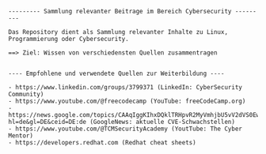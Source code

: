     --------- Sammlung relevanter Beitrage im Bereich Cybersecurity ---------

    Das Repository dient als Sammlung relevanter Inhalte zu Linux, Programmierung oder Cybersecurity.

    ==> Ziel: Wissen von verschiedensten Quellen zusammentragen


    ---- Empfohlene und verwendete Quellen zur Weiterbildung ----

    - https://www.linkedin.com/groups/3799371 (LinkedIn: CyberSecurity Community)
    - https://www.youtube.com/@freecodecamp (YouTube: freeCodeCamp.org)
    - https://news.google.com/topics/CAAqIggKIhxDQklTRHpvR2MyVmhjbU5vV2dVS0EwTldSU2dBUAE?hl=de&gl=DE&ceid=DE:de (GoogleNews: aktuelle CVE-Schwachstellen)
    - https://www.youtube.com/@TCMSecurityAcademy (YoutTube: The Cyber Mentor)
    - https://developers.redhat.com (Redhat cheat sheets)